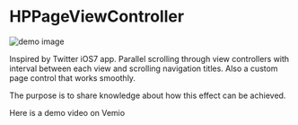 HPPageViewController
====================

![demo image](https://github.com/lizixroy/HPPageViewController/blob/master/Images/demo.png)

Inspired by Twitter iOS7 app. Parallel scrolling through view controllers with interval between each view and scrolling navigation titles. Also a custom page control that works smoothly.

The purpose is to share knowledge about how this effect can be achieved. 

Here is a demo video on Vemio 
